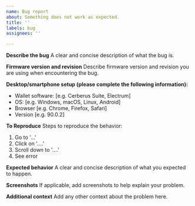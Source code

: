 ```yaml
---
name: Bug report
about: Something does not work as expected.
title: ''
labels: bug
assignees: ''

---
```


**Describe the bug**
A clear and concise description of what the bug is.

**Firmware version and revision**
Describe firmware version and revision you are using when encountering the bug.

**Desktop/smartphone setup (please complete the following information):**
 - Wallet software: [e.g. Cerberus Suite, Electrum]
 - OS: [e.g. Windows, macOS, Linux, Android]
 - Browser [e.g. Chrome, Firefox, Safari]
 - Version [e.g. 90.0.2]

**To Reproduce**
Steps to reproduce the behavior:
1. Go to '...'
2. Click on '....'
3. Scroll down to '....'
4. See error

**Expected behavior**
A clear and concise description of what you expected to happen.

**Screenshots**
If applicable, add screenshots to help explain your problem.

**Additional context**
Add any other context about the problem here.
